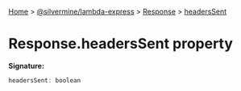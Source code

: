 [Home](./index) &gt; [@silvermine/lambda-express](./lambda-express.md) &gt; [Response](./lambda-express.response.md) &gt; [headersSent](./lambda-express.response.headerssent.md)

# Response.headersSent property


**Signature:**
```javascript
headersSent: boolean
```

